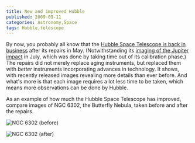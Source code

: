 ```yaml
---
title: New and improved Hubble
published: 2009-09-11
categories: Astronomy,Space
tags: Hubble,telescope
---
```


By now, you probably all know that the <a
href="https://www.universetoday.com/39639/just-how-good-is-the-new-hubble-lets-compare/">Hubble
Space Telescope is back in business</a> after its repairs in May.  (Notwithstanding its <a
href="https://slate.com/technology/2009/07/hubble-pix-at-jupiter-s-scar.html">imaging of
the Jupiter impact</a> in July, which was done by taking time out of its calibration
phase.)  The repairs did not merely replace aging instruments, but replaced them with
<em>better</em> instruments incorporating advances in technology.  It shows, with recently
released images revealing more details than ever before.  And what's more is that each
image requires a lot less time to be taken, which means more observations can be done by
Hubble.

As an example of how much the Hubble Space Telescope has improved, compare images of NGC
6302, the Butterfly Nebula, taken before and after the repairs.

![NGC 6302 ([before](https://www.nasa.gov/multimedia/imagegallery/image_feature_624.html))](before.jpg)

![NGC 6302 ([after](https://www.nasa.gov/mission_pages/hubble/multimedia/ero/index.html))](after.jpg)
